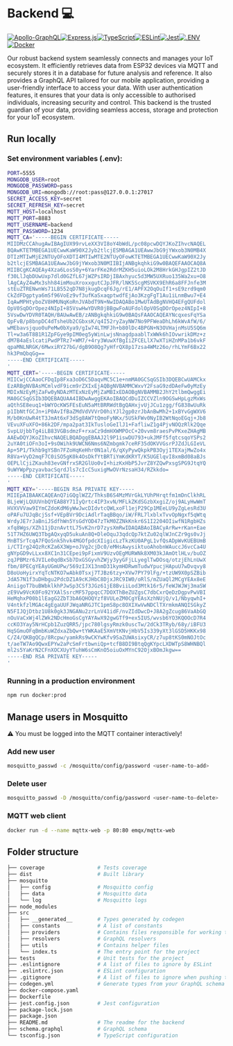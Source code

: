 # Backend 💻

[![Apollo-GraphQL](https://img.shields.io/badge/-ApolloGraphQL-311C87?style=for-the-badge&logo=apollo-graphql)](https://www.apollographql.com/)[![Express.js](https://img.shields.io/badge/express.js-%23404d59.svg?style=for-the-badge&logo=express&logoColor=%2361DAFB)](https://expressjs.com/)[![TypeScript](https://img.shields.io/badge/typescript-%23007ACC.svg?style=for-the-badge&logo=typescript&logoColor=white)](https://www.typescriptlang.org/)[![ESLint](https://img.shields.io/badge/ESLint-4B3263?style=for-the-badge&logo=eslint&logoColor=white)](https://eslint.org/)[![Jest](https://img.shields.io/badge/-jest-%23C21325?style=for-the-badge&logo=jest&logoColor=white)](https://jestjs.io/)[![.ENV](https://img.shields.io/badge/.ENV-22272e?style=for-the-badge&logo=.env)](https://github.com/motdotla/dotenv#readme)[![Docker](https://img.shields.io/badge/docker-%230db7ed.svg?style=for-the-badge&logo=docker&logoColor=white)](https://www.docker.com/)

Our robust backend system seamlessly connects and manages your IoT ecosystem. It efficiently retrieves data from ESP32 devices via MQTT and securely stores it in a database for future analysis and reference.
It also provides a GraphQL API tailored for our mobile application, providing a user-friendly interface to access your data. With user authentication features, it ensures that your data is only accessible to authorised individuals, increasing security and control. This backend is the trusted guardian of your data, providing seamless access, storage and protection for your IoT ecosystem.

## Run locally

### Set environment variables (.env):

```bash
PORT=5555
MONGODB_USER=root
MONGODB_PASSWORD=pass
MONGODB_URI=mongodb://root:pass@127.0.0.1:27017
SECRET_ACCESS_KEY=secret
SECRET_REFRESH_KEY=secret
MQTT_HOST=localhost
MQTT_PORT=8883
MQTT_USERNAME=backend
MQTT_PASSWORD=1234
MQTT_CA='-----BEGIN CERTIFICATE-----
MIIDMzCCAhugAwIBAgIUX99rvLeXX3VI8oY4bWdL/pc08pcwDQYJKoZIhvcNAQEL
BQAwKTETMBEGA1UECwwKaW90X2Jyb2tlcjESMBAGA1UEAwwJbG9jYWxob3N0MB4X
DTIzMTIwMjE2NTUyOFoXDTI4MTIwMTE2NTUyOFowKTETMBEGA1UECwwKaW90X2Jy
b2tlcjESMBAGA1UEAwwJbG9jYWxob3N0MIIBIjANBgkqhkiG9w0BAQEFAAOCAQ8A
MIIBCgKCAQEAy4Xza6LosS0y+6YarFKe2RdrMZKH5uioLOk2M8HrkGHJgpIZ2tJD
f30LlJqbDUwUxp7dld0GZfL67jWZPsIRDjIBAxhyuc5d3MW5UXRuo135Wa2xu+O8
lAgCAyZ4wMx3shh84imMouXroxxgutCJpJFR/lNK5ScgMSVKX9EhR6a8FFJnfe3M
stEuZTRENwnWs71LB552qD7N8jkugDcqF6Jg/rE1/APFX2OqOuIf1+sE9zrd9qm0
CkZdFDgptya6mSf96VoEz9vf3ufKaSxaqptwdfEjAo3KzgFgT1Au1iLnmBwu7+E4
IqAwMPHtyboZV8HMUNqKoRnJVAbdT9N+NwIDAQABo1MwUTAdBgNVHQ4EFgQUFdol
OpV0SqDOrOpez4NIpI+85VswHwYDVR0jBBgwFoAUFdolOpV0SqDOrOpez4NIpI+8
5VswDwYDVR0TAQH/BAUwAwEB/zANBgkqhkiG9w0BAQsFAAOCAQEAYNcqxesFqYSa
QpFvB/p8bnpDC4dTsheUb2CGbxsK/q4I52ryZayNW7No9PFWeaDhLh6kWvAfW/6/
wMEbavsjquo0uPeMw0bXya9/gIw74LTMFJh+b80lDc4BPGN+N3OVHajnMsU5SQ6m
Tl+w3a6T8B1R1ZpFGye9pIM0eg5yWinLwjsNnagdpaablTxWWk6hIOvwrikDMz+z
dM7B4aEslcatiPwdPTRz7+WM7/+4ry3WuwXfBgIiZFCELlX7wXTiHZnMPa1b6vkF
qpaMNLNRGK/6MwxiRY27bG/dgB9O8Qg7yHfrQX8p17zsa4WMz26o/rhLYmF6Bx22
hk3PmQbqGg==
-----END CERTIFICATE-----
'
MQTT_CERT='-----BEGIN CERTIFICATE-----
MIICwjCCAaoCFDqIp8Fxa3oD6C5DaqvMC5C1e+nmMA0GCSqGSIb3DQEBCwUAMCkx
EzARBgNVBAsMCmlvdF9icm9rZXIxEjAQBgNVBAMMCWxvY2FsaG9zdDAeFw0yMzEy
MDIxNzEyMjZaFw0yNDAzMTExNzEyMjZaMBIxEDAOBgNVBAMMB2JhY2tlbmQwggEi
MA0GCSqGSIb3DQEBAQUAA4IBDwAwggEKAoIBAQCdDuIZCCVZln9OGSwHpLgzMxWs
aQthSE8euq1+bWYOcKWSFEsEuN5aMtBRRWdtBgQAHxjvUjJCu1zgg/fG838wUuRk
p1IbNtfGCJn+iP0AvIfBaZMdVdVVVrD0hiYJl2gp0zrJbAnBwMh2+1xBYvGgWXV6
M/b0KnUwR4tT3JmAt6xF3dSg8AW7tQmoFyNKx/5USkFWv0NyIB2WtNqoEGqj+Jb8
VEvuXFuXFO+86k2DF/mpa2pat3IkTusloGeIlJ1+FafliwZ1g4PjvNOQzRlk2Qqe
SvpLUjbbTg4iLB83VGBsdmzF+rxaCz9dmHXWMPOcC+20vvm8raesPvPKxeZHAgMB
AAEwDQYJKoZIhvcNAQELBQADggEBAAJ2l9P1iswDU793+ukJMFf5fqtcsqoYSPs2
2uYA0tiOFn3oI+9sOWihk9UWCN6Nms6NZmbgmk7ceRF35dOKVVGsrPJZdJLGIeVL
Ap+5P1/Tkhb9gYSBn7FZoHqKeHhr0N1al/6/qXyPywQkpkPB3Oyj1TEXajMwZo4x
R8Va+VyD2mqF7C0iSO5gK0k4OsDkfYtBRTiYmKdKRYT/K5UGElqvI8xmBd08aBJs
OEPLlCjiZKauh83evGNfrxSR2GlUo0vI+hizKxHbP5JvrZ8YZQwPxsgSPG9JtqYQ
9uWYWpPpzyavbacSqrdJls7cIcC5uxigMwOVrNzsaH34/RZkkdo=
-----END CERTIFICATE-----
'
MQTT_KEY='-----BEGIN RSA PRIVATE KEY-----
MIIEpAIBAAKCAQEAnQ7iGQglWZZ/ThksB6S4MzMVrGkLYUhPHrqtfm1mDnClkhRL
BLjeWjLQUUVnbQYEAB8Y71IyQrtc4IP3xvN/MFLkZKdSGzbXxgiZ/oj9ALyHwWmT
HVXVVVaw9IYmCZdoKdM6yWwJwcDIdvtcQWLxoFl1ejP29Cp1MEeLU9yZgLesRd3U
oPAFu7UJqBcjSsf+VEpBVr9DciAdlrTaqBBqo/iW/FRL7lxblxTvvOpNgxf5qWtq
WrdyJE7rJaBniJSdfhWn5YsGdYOD47zTkM0ZZNkKnkr6S1I2204OIiwfN1RgbHZs
xfq8Wgs/XZh11jDznAvttL75vK2nrD7zysXmRwIDAQABAoIBACyArRw+rKan+Eae
51T7HZ6UWQ3TbgAQxyqD5ukuAn8Q+DleOquJ3qdcQp7ktZu02qlWJnCZr9gs0vJj
MnBTSrTcqA7FQoSnk5hvk4MGOfpdcXIigicLzTkzKU0APgL1vfQsADpWvKUEBUmB
i/CTIrg24QzRcKZa6X3Wp+oJVg2cjDc0/eMHsAwysiktuoAhobnWAuccJ6vcCa4U
gNYpGD9vLLxx8XC1n31CEpei9pFixmV9UzvOEgMURWNk8XM03kJAmOtlHLv/buOZ
zqJPBMzr6JVILe0qdBxSb7DxGSGyvhZWjy3yyGFjLLyeglTwDOsq/otzjEhLnUwX
fbm/8PECgYEAyUGmUPw/569zIJX13nmD31kymHDRwmTudwYpucjHApuU7wDvqvy8
D8oUoHyirxYqTcNTKO7wAbk0Tsxj7TJBz6tzy+XVw7PY79lFg/+tzUW9X0pSZBib
JdA57N1f3uDHbgu2PdcDZ1A9cKJHbC8DjxJRC9IW0/oRlS/mZUaQl2MCgYEAx8eE
AniigoT7buBWbklkhPJwSp3CSf3JGz61jE8BviiLod3Mtk16r5/feWJWJWj3maSW
zE9Vw9VcK0Fo92YXAlSsrcMF57ppqcC7DOXThBeZUZgsC7dbCxrQeDzDgpvPwVBI
HeMqhxP00b1lEagG2ZbT3bA6QHOQYzf8VULeZM0CgYEAsXzhNUjQ/v1/NbyqwhI+
V4ntkfzlMGAc4gEgaUUFJWqaNRGJTC1pmS8pc8OXIXwVwNDClTXrmkmANQISGkyZ
N5FIJQjDtbz1U8k0gk3JNGANu2zrLnV41idF/nvZIdDwcD+J8A2gZcug86VaAbGQ
nOuVaCxWj4lZWk2NDcHmoGsCgYAYAwX92gwGTf9+ex5IUS/wvsb6YO3KQOOcD7R4
ccKO3Yay5NrHCpb1ZuzQRR5/jpc780lgsyRmzk0uscTw/2dCk3TRyb/68y/iBFU3
HqSGmuOFqBmbKuWZdxaZbQw+tYWKAaE5XmVtKNvjHbV5Is339yXt3lGSD5HKKx98
C/Z4/QKBgQCp/8Rcpw/yamkRs9wCKYwKfv9SaZUWAsixyCR/z7up8tKS0mNOJtOc
t/aeTW7Ao9QwxEPYw2aPcSmFrtbwniQp+tcfB8DI9BtqQgKYpcLXDWTpS8WHNBQl
ml2s5YaKrN2CFnXOCXUyYTuhW6sCmKnO5oiuOxMYnC92OjxBOmJkgw==
-----END RSA PRIVATE KEY-----
'
```

### Running in a production environment

```bash
npm run docker:prod
```

## Manage users in Mosquitto
:warning: You must be logged into the MQTT container interactively!

### Add new user

```bash
mosquitto_passwd -c /mosquitto/config/password <user-name-to-add>
```

### Delete user

```bash
mosquitto_passwd -D /mosquitto/config/password <user-name-to-delete>
```

### MQTT web client

```bash
docker run -d --name mqttx-web -p 80:80 emqx/mqttx-web
```

## Folder structure

```bash
├── coverage                 # Tests coverage
├── dist                     # Built library
├── mosquitto
│   ├── config               # Mosquitto config
│   ├── data                 # Mosquitto data
│   └── log                  # Mosquitto logs
├── node_modules
├── src                      
│   ├── __generated__        # Types generated by codegen
│   ├── constants            # A list of constants
│   ├── providers            # Contains files responsible for working to external APIs, database, etc.
│   ├── resolvers            # GraphQL resolvers
│   ├── utils                # Contains helper files
│   └── index.ts             # The entry point for the project
├── tests                    # Unit tests for the project
├── .eslintignore            # A list of files to ignore by ESLint
├── .eslintrc.json           # ESLint configuration
├── .gitignore               # A list of files to ignore when pushing to Github
├── codegen.yml              # Generate types from your GraphQL schema 
├── docker-compose.yaml        
├── Dockerfile               
├── jest.config.json         # Jest configuration
├── package-lock.json        
├── package.json
├── README.md                # The readme for the backend
├── schema.graphql           # GraphQL schema 
└── tsconfig.json            # TypeScript configuration
```
